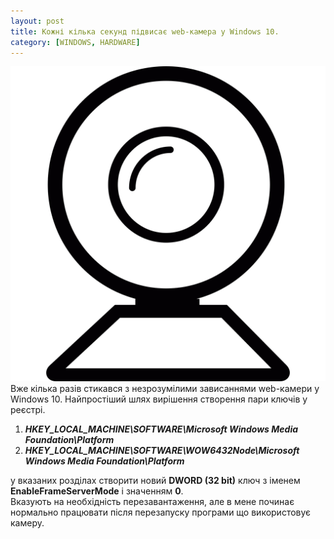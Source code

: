 ```yaml
---
layout: post
title: Кожні кілька секунд підвисає web-камера у Windows 10.
category: [WINDOWS, HARDWARE]
---
```

![webcam logo](/assets/media/webcam.svg?style=head)  
Вже кілька разів стикався з незрозумілими зависаннями web-камери у Windows 10.<!--more-->
 Найпростіший шлях вирішення створення пари ключів у реєстрі.  
1. _**HKEY_LOCAL_MACHINE\SOFTWARE\Microsoft Windows Media Foundation\Platform**_
2. _**HKEY_LOCAL_MACHINE\SOFTWARE\WOW6432Node\Microsoft Windows Media Foundation\Platform**_

у вказаних розділах створити новий **DWORD (32 bit)** ключ з іменем **EnableFrameServerMode** і значенням **0**.  
Вказують на необхідність перезавантаження, але в мене починає нормально працювати після перезапуску програми що використовує камеру.
